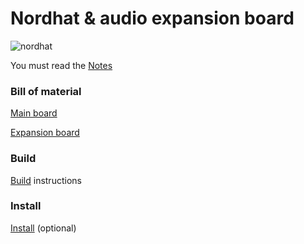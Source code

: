# Nordhat & audio expansion board

![nordhat](images/21.png)

You must read the [Notes](hardware/notes.md)

### Bill of material
[Main board](hardware/bom/BOM_mainboard_nordhat.csv)

[Expansion board](hardware/bom/BOM_expansion_board_nordhat.csv)

### Build

[Build](hardware/build.md) instructions

### Install

[Install](files/install.md) (optional)
